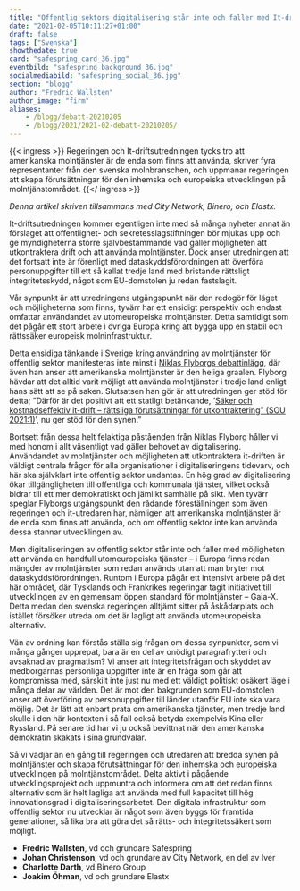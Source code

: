 ```yaml
---
title: "Offentlig sektors digitalisering står inte och faller med It-driftsutredningen"
date: "2021-02-05T10:11:27+01:00"
draft: false
tags: ["Svenska"]
showthedate: true
card: "safespring_card_36.jpg"
eventbild: "safespring_background_36.jpg"
socialmediabild: "safespring_social_36.jpg"
section: "blogg"
author: "Fredric Wallsten"
author_image: "firm"
aliases:
    - /blogg/debatt-20210205
    - /blogg/2021/2021-02-debatt-20210205/
---
```


{{< ingress >}}
Regeringen och It-driftsutredningen tycks tro att amerikanska molntjänster är de enda som finns att använda, skriver fyra representanter från den svenska molnbranschen, och uppmanar regeringen att skapa förutsättningar för den inhemska och europeiska utvecklingen på molntjänstområdet.
{{</ ingress >}}

*Denna artikel skriven tillsammans med City Network, Binero, och Elastx.*

It-driftsutredningen kommer egentligen inte med så många nyheter annat än förslaget att offentlighet- och sekretesslagstiftningen bör mjukas upp och ge myndigheterna större självbestämmande vad gäller möjligheten att utkontraktera drift och att använda molntjänster. Dock anser utredningen att det fortsatt inte är förenligt med dataskyddsförordningen att överföra personuppgifter till ett så kallat tredje land med bristande rättsligt integritetsskydd, något som EU-domstolen ju redan fastslagit.

Vår synpunkt är att utredningens utgångspunkt när den redogör för läget och möjligheterna som finns, tyvärr har ett ensidigt perspektiv och endast omfattar användandet av utomeuropeiska molntjänster. Detta samtidigt som det pågår ett stort arbete i övriga Europa kring att bygga upp en stabil och rättssäker europeisk molninfrastruktur.

Detta ensidiga tänkande i Sverige kring användning av molntjänster för offentlig sektor manifesteras inte minst i [Niklas Flyborgs debattinlägg](https://computersweden.idg.se/2.2683/1.746046/molnutredningen-lagstiftning), där även han anser att amerikanska molntjänster är den heliga graalen. Flyborg hävdar att det alltid varit möjligt att använda molntjänster i tredje land enligt hans sätt att se på saken. Slutsatsen han gör är att utredningen ger stöd för detta; ”Därför är det positivt att ett statligt betänkande, ’[Säker och kostnadseffektiv it-drift – rättsliga förutsättningar för utkontraktering” (SOU 2021:1)](https://www.regeringen.se/rattsliga-dokument/statens-offentliga-utredningar/2021/01/sou-20211/)’, nu ger stöd för den synen.”

Bortsett från dessa helt felaktiga påståenden från Niklas Flyborg håller vi med honom i allt väsentligt vad gäller behovet av digitalisering. Användandet av molntjänster och möjligheten att utkontraktera it-driften är väldigt centrala frågor för alla organisationer i digitaliseringens tidevarv, och här ska självklart inte offentlig sektor undantas. En hög grad av digitalisering ökar tillgängligheten till offentliga och kommunala tjänster, vilket också bidrar till ett mer demokratiskt och jämlikt samhälle på sikt. Men tyvärr speglar Flyborgs utgångspunkt den rådande föreställningen som även regeringen och it-utredaren har, nämligen att amerikanska molntjänster är de enda som finns att använda, och om offentlig sektor inte kan använda dessa stannar utvecklingen av.

Men digitaliseringen av offentlig sektor står inte och faller med möjligheten att använda en handfull utomeuropeiska tjänster – i Europa finns redan mängder av molntjänster som redan används utan att man bryter mot dataskyddsförordningen. Runtom i Europa pågår ett intensivt arbete på det här området, där Tysklands och Frankrikes regeringar tagit initiativet till utvecklingen av en gemensam öppen standard för molntjänster – Gaia-X. Detta medan den svenska regeringen alltjämt sitter på åskådarplats och istället försöker utreda om det är lagligt att använda utomeuropeiska alternativ.

Vän av ordning kan förstås ställa sig frågan om dessa synpunkter, som vi många gånger upprepat, bara är en del av onödigt paragrafrytteri och avsaknad av pragmatism? Vi anser att integritetsfrågan och skyddet av medborgarnas personliga uppgifter inte är en fråga som går att kompromissa med, särskilt inte just nu med ett väldigt politiskt osäkert läge i många delar av världen. Det är mot den bakgrunden som EU-domstolen anser att överföring av personuppgifter till länder utanför EU inte ska vara möjlig. Det är lätt att enbart prata om amerikanska tjänster, men tredje land skulle i den här kontexten i så fall också betyda exempelvis Kina eller Ryssland. På senare tid har vi ju också bevittnat när den amerikanska demokratin skakats i sina grundvalar.

Så vi vädjar än en gång till regeringen och utredaren att bredda synen på molntjänster och skapa förutsättningar för den inhemska och europeiska utvecklingen på molntjänstområdet. Delta aktivt i pågående utvecklingsprojekt och uppmuntra och informera om att det redan finns alternativ som är helt lagliga att använda med full kapacitet till hög innovationsgrad i digitaliseringsarbetet. Den digitala infrastruktur som offentlig sektor nu utvecklar är något som även byggs för framtida generationer, så lika bra att göra det så rätts- och integritetssäkert som möjligt.

- **Fredric Wallsten**, vd och grundare Safespring
- **Johan Christenson**, vd och grundare av City Network, en del av Iver
- **Charlotte Darth**, vd Binero Group
- **Joakim Öhman**, vd och grundare Elastx
